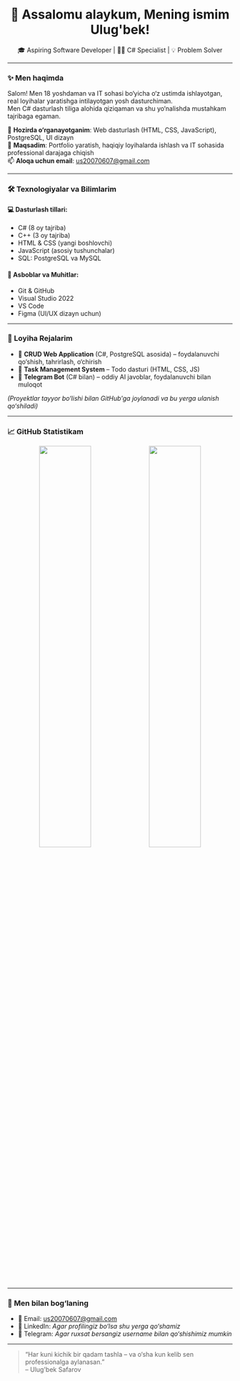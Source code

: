 <h1 align="center">👋 Assalomu alaykum, Mening ismim Ulug'bek!</h1>
<p align="center">
  🎓 Aspiring Software Developer | 👨‍💻 C# Specialist | 💡 Problem Solver
</p>

---

### ✨ Men haqimda

Salom! Men 18 yoshdaman va IT sohasi bo‘yicha o‘z ustimda ishlayotgan, real loyihalar yaratishga intilayotgan yosh dasturchiman.  
Men C# dasturlash tiliga alohida qiziqaman va shu yo‘nalishda mustahkam tajribaga egaman.

🔭 **Hozirda o‘rganayotganim**: Web dasturlash (HTML, CSS, JavaScript), PostgreSQL, UI dizayn  
📌 **Maqsadim**: Portfolio yaratish, haqiqiy loyihalarda ishlash va IT sohasida professional darajaga chiqish  
📫 **Aloqa uchun email**: us20070607@gmail.com

---

### 🛠️ Texnologiyalar va Bilimlarim

#### 💻 Dasturlash tillari:
- C# (8 oy tajriba)
- C++ (3 oy tajriba)
- HTML & CSS (yangi boshlovchi)
- JavaScript (asosiy tushunchalar)
- SQL: PostgreSQL va MySQL

#### 🔧 Asboblar va Muhitlar:
- Git & GitHub
- Visual Studio 2022
- VS Code
- Figma (UI/UX dizayn uchun)

---

### 🚀 Loyiha Rejalarim

- 🔨 **CRUD Web Application** (C#, PostgreSQL asosida) – foydalanuvchi qo‘shish, tahrirlash, o‘chirish
- 📝 **Task Management System** – Todo dasturi (HTML, CSS, JS)
- 🤖 **Telegram Bot** (C# bilan) – oddiy AI javoblar, foydalanuvchi bilan muloqot

*(Proyektlar tayyor bo‘lishi bilan GitHub'ga joylanadi va bu yerga ulanish qo‘shiladi)*

---

### 📈 GitHub Statistikam

<p align="center">
  <img src="https://github-readme-stats.vercel.app/api?username=Ulugbekjon2007&show_icons=true&theme=github_dark" width="48%" />
  <img src="https://github-readme-stats.vercel.app/api/top-langs/?username=Ulugbekjon2007&layout=compact&theme=github_dark" width="48%" />
</p>

---

### 🤝 Men bilan bog‘laning

- 📧 Email: us20070607@gmail.com  
- 💼 LinkedIn: *Agar profilingiz bo‘lsa shu yerga qo‘shamiz*
- 📱 Telegram: *Agar ruxsat bersangiz username bilan qo‘shishimiz mumkin*

---

> “Har kuni kichik bir qadam tashla – va o‘sha kun kelib sen professionalga aylanasan.”  
> – Ulug'bek Safarov
